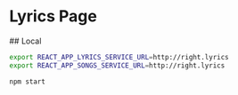 # Lyrics Page

## Local

```bash
export REACT_APP_LYRICS_SERVICE_URL=http://right.lyrics
export REACT_APP_SONGS_SERVICE_URL=http://right.lyrics

npm start
```